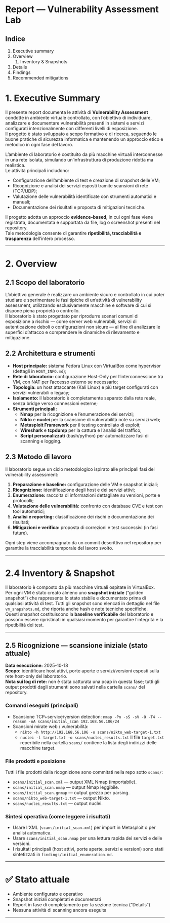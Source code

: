 # Report — Vulnerability Assessment Lab

## Indice
1. Executive summary
2. Overview
   1. Inventory & Snapshots
3. Details
4. Findings
5. Recommended mitigations

# 1. Executive Summary

Il presente report documenta le attività di **Vulnerability Assessment** condotte in ambiente virtuale controllato, con l’obiettivo di individuare, analizzare e documentare vulnerabilità presenti in sistemi e servizi configurati intenzionalmente con differenti livelli di esposizione.  
Il progetto è stato sviluppato a scopo formativo e di ricerca, seguendo le buone pratiche di sicurezza informatica e mantenendo un approccio etico e metodico in ogni fase del lavoro.

L’ambiente di laboratorio è costituito da più macchine virtuali interconnesse in una rete isolata, simulando un’infrastruttura di produzione ridotta ma realistica.  
Le attività principali includono:

- Configurazione dell’ambiente di test e creazione di snapshot delle VM;
- Ricognizione e analisi dei servizi esposti tramite scansioni di rete (TCP/UDP);
- Valutazione delle vulnerabilità identificate con strumenti automatici e manuali;
- Documentazione dei risultati e proposta di mitigazioni tecniche.

Il progetto adotta un approccio **evidence-based**, in cui ogni fase viene registrata, documentata e supportata da file, log o screenshot presenti nel repository.  
Tale metodologia consente di garantire **ripetibilità, tracciabilità e trasparenza** dell’intero processo.

---

# 2. Overview

## 2.1 Scopo del laboratorio

L’obiettivo generale è realizzare un ambiente sicuro e controllato in cui poter studiare e sperimentare le fasi tipiche di un’attività di vulnerability assessment, utilizzando esclusivamente macchine e software di cui si dispone piena proprietà o controllo.  
Il laboratorio è stato progettato per riprodurre scenari comuni di esposizione a rischio — come server web vulnerabili, servizi di autenticazione deboli o configurazioni non sicure — al fine di analizzare le superfici d’attacco e comprendere le dinamiche di rilevamento e mitigazione.

## 2.2 Architettura e strumenti

- **Host principale:** sistema Fedora Linux con VirtualBox come hypervisor (dettagli in `HOST_INFO.md`);
- **Rete di laboratorio:** configurazione Host-Only per l’interconnessione tra VM, con NAT per l’accesso esterno se necessario;
- **Topologia:** un host attaccante (Kali Linux) e più target configurati con servizi vulnerabili o legacy;
- **Isolamento:** il laboratorio è completamente separato dalla rete reale, senza bridge verso connessioni esterne;
- **Strumenti principali:**
  - **Nmap** per la ricognizione e l’enumerazione dei servizi;
  - **Nikto** e **nuclei** per la scansione di vulnerabilità note su servizi web;
  - **Metasploit Framework** per il testing controllato di exploit;
  - **Wireshark** e **tcpdump** per la cattura e l’analisi del traffico;
  - **Script personalizzati** (bash/python) per automatizzare fasi di scanning e logging.

## 2.3 Metodo di lavoro

Il laboratorio segue un ciclo metodologico ispirato alle principali fasi del vulnerability assessment:

1. **Preparazione e baseline:** configurazione delle VM e snapshot iniziali;
2. **Ricognizione:** identificazione degli host e dei servizi attivi;
3. **Enumerazione:** raccolta di informazioni dettagliate su versioni, porte e protocolli;
4. **Valutazione delle vulnerabilità:** confronto con database CVE e test con tool automatici;
5. **Analisi e reporting:** classificazione dei rischi e documentazione dei risultati;
6. **Mitigazioni e verifica:** proposta di correzioni e test successivi (in fasi future).

Ogni step viene accompagnato da un commit descrittivo nel repository per garantire la tracciabilità temporale del lavoro svolto.

---

# 2.4 Inventory & Snapshot

Il laboratorio è composto da più macchine virtuali ospitate in VirtualBox.  
Per ogni VM è stato creato almeno uno **snapshot iniziale** (“golden snapshot”) che rappresenta lo stato stabile e documentato prima di qualsiasi attività di test.
Tutti gli snapshot sono elencati in dettaglio nel file `vm_snapshots.md`, che riporta anche hash e note tecniche specifiche.  
Questi snapshot costituiscono la **baseline verificabile** del laboratorio e possono essere ripristinati in qualsiasi momento per garantire l’integrità e la ripetibilità dei test.

---

## 2.5 Ricognizione — scansione iniziale (stato attuale)

**Data esecuzione:** 2025-10-18  
**Scopo:** identificare host attivi, porte aperte e servizi/versioni esposti sulla rete host-only del laboratorio.  
**Nota sui log di rete:** non è stata catturata una pcap in questa fase; tutti gli output prodotti dagli strumenti sono salvati nella cartella `scans/` del repository.

### Comandi eseguiti (principali)
- Scansione TCP+service/version detection: `nmap -Pn -sS -sV -O -T4 --reason -oA scans/initial_scan 192.168.56.106/24`
- Scansioni mirate web / vulnerabilità: 
  - `nikto -h http://192.168.56.106 -o scans/nikto_web-target-1.txt`
  - `nuclei -l target.txt -o scans/nuclei_results.txt`
Il file `target.txt` reperibile nella cartella `scans/` contiene la lista degli indirizzi delle macchine target. 


### File prodotti e posizione
Tutti i file prodotti dalla ricognizione sono commitati nella repo sotto `scans/`:
- `scans/initial_scan.xml` — output XML Nmap (importabile).
- `scans/initial_scan.nmap` — output Nmap leggibile.
- `scans/initial_scan.gnmap` — output grezzo per parsing.
- `scans/nikto_web-target-1.txt` — output Nikto.
- `scans/nuclei_results.txt` — output nuclei.

### Sintesi operativa (come leggere i risultati)
- Usare l'XML (`scans/initial_scan.xml`) per import in Metasploit o per analisi automatica.  
- Usare `scans/initial_scan.nmap` per una lettura rapida dei servizi e delle versioni.  
- I risultati principali (host attivi, porte aperte, servizi e versioni) sono stati sintetizzati in `findings/initial_enumeration.md`.


---

# ✅ Stato attuale

- Ambiente configurato e operativo  
- Snapshot iniziali completati e documentati
- Report in fase di completamento per la sezione tecnica (“Details”)  
- Nessuna attività di scanning ancora eseguita

---


